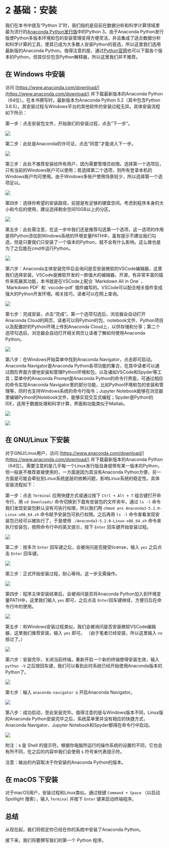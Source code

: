 # 2 基础：安装

我们在本书中提及“Python 3”时，我们指的是目前在数据分析和科学计算领域里最为流行的[Anaconda Python发行版](https://www.anaconda.com/download/)中的Python 3。由于Anaconda Python发行版使Python多版本环境和包的安装管理变得方便灵活，并且集成了适合数据分析和科学计算的工具，使其已成为大多数人安装Python的首选，所以这里我们选用最新版的Anaconda Python。值得注意的是，通过[Python官网](https://www.python.org/)也可以下载各个版本的Python，但其仅仅包含Python解释器，所以这里我们并不推荐。

## 在 Windows 中安装

访问 [https://www.anaconda.com/download/](https://www.anaconda.com/download/) 并下载最新版本的Anaconda Python（64位）。在本书撰写时，最新版本为Anaconda Python 5.2（其中包含Python 3.6.5）。其安装过程与Windows平台的其他软件的安装过程无异。具体安装流程如下所示：

第一步：点击安装包文件，开始我们的安装过程，点击“下一步”。

![](.gitbook/assets/windows_01.png)

  
 第二步：此处是Anaconda的许可证，点击“同意”才能进入下一步。

![](.gitbook/assets/windows_02.png)

  
 第三步：此处不推荐安装给所有用户，因为需要管理员权限。选择第一个选项后，只有当前的Windows账户可以使用；若选择第二个选项，则所有登录本机的Windows账户均可使用。由于Windows多账户使用场景较少，所以选择第一个选项足以。

![](.gitbook/assets/windows_03.png)

  
 第四步：选择你希望的安装路径，前提是有足够的硬盘空间。考虑到程序本身的大小和今后的使用，建议选择剩余空间10GB以上的分区。

![](.gitbook/assets/windows_04.png)

  
 第五步：此处需注意，在这一步中我们还是推荐勾选第一个选项，这一选项的作用是将Python添加到Windows系统的环境变量PATH中，虽有提示不建议我们勾选，但是只要我们只安装了一个版本的Python，就不会有什么影响。这么做也是为了之后能在cmd中运行Python。

![](.gitbook/assets/windows_05.png)

  
 第六步：Anaconda主体安装完毕后会询问是否安装微软的VSCode编辑器，这里我们选择安装，VSCode是微软开发的一款强大的编辑器，开源，有非常丰富的插件来拓展其功能，本书就是在VSCode上配合 \`Markdown All in One\` 、 \`Markdown PDF\` 和 \`vscode-pdf\` 插件编写的。VSCode可以配合相关插件变成强大的Python开发环境。相关技巧，读者可以在网上查询。

![](.gitbook/assets/windows_08.png)

  
 第七步：完成安装，点击“完成”。第一个选项勾选后，浏览器会自动打开Anaconda Cloud的网页，读者可以将Python的包、notebook文件、Python项目以及配置好的Python环境上传到Anaconda Cloud上，以供存储和分享；第二个选项勾选后，浏览器会自动打开相关网页让读者了解如何使用Anaconda Python。

![](.gitbook/assets/windows_09.png)

  
 第八步：在Windows开始菜单中找到Anaconda Navigator，点击即可启动。Anaconda Navigator是Anaconda Python各项功能的集合，在其中读者可以通过图形界面方便地安装和管理Python环境和包，以及诸如VSCode和Spyder等工具；菜单中的Anaconda Prompt是Anaconda Python的命令行界面，可通过相应的命令实现Anaconda Navigator里的部分功能，比如Python环境和包的安装和管理等，同时也支持Windows系统的命令行指令；Jupyter Notebook能够在浏览器里编辑Python的Notebook文件，能够实现交互式编程；Spyder是Python的IDE，适用于数据处理和科学计算，界面和功能类似于Matlab。

![](.gitbook/assets/windows_9.png)

  
![](.gitbook/assets/windows_10.png)

## 在 GNU/Linux 下安装

对于GNU/Linux用户，访问 [https://www.anaconda.com/download/](https://www.anaconda.com/download/) 并下载最新版本的Anaconda Python（64位）。需要注意的是几乎每一个Linux发行版自身就带有某一版本的Python，但一般是不推荐直接使用的，一方面是因为其没有Anaconda Python方便，另一方面是可能会牵扯到Linux系统底层的依赖问题，影响Linux系统的稳定性。具体安装流程如下：

第一步：点击 `Terminal` 应用快捷方式或通过按下 `Ctrl + Alt + T` 组合键打开命令行，用 `cd Downloads/` 命令切换到下载有安装包的文件夹中，通过 `ls -l` 命令我们发现安装包默认没有可执行权限，所以我们用 `chmod a+x Anaconda3-5.2.0-Linux-x86_64.sh` 命令赋予安装包可执行权限。之后再用 `ls -l` 命令查看发现安装包已经可以被执行了，于是使用 `./Anaconda3-5.2.0-Linux-x86_64.sh` 命令来执行安装包，按照命令行中的英文提示，按下 `Enter` 回车键开始安装过程。

![](.gitbook/assets/linux_01.png)

第二步：按多次 `Enter` 回车键之后，会被询问是否接受license，输入 `yes` 之后点击 `Enter` 回车键。

![](.gitbook/assets/linux_02.png)

第三步：正式开始安装过程，耐心等待。这一步无需操作。

![](.gitbook/assets/linux_03.png)

第四步：程序主体安装结束后，会被询问是否将Anaconda Python加入到环境变量PATH中，这里我们输入 `yes` 即可，之后点击 `Enter`回车键继续，方便日后在命令行中的使用。

![](.gitbook/assets/linux_04.png)

第五步：和Windows安装过程类似，我们会被询问是否安装微软VSCode编辑器，这里我们推荐安装，输入 `yes` 即可。 （由于笔者已经安装，所以这里输入 `no` 掠过了。）

![](.gitbook/assets/linux_05.png)

第六步：安装完毕，关闭当前终端，重新开启一个新的终端使得安装生效，输入 `python -V` 之后按回车键，我们可以看到此时系统已经开始使用Anaconda版本的Python了。

![](.gitbook/assets/linux_06.png)

第七步：输入 `anaconda-navigator &` 开启Anaconda Navigator。

![](.gitbook/assets/linux_07.png)

第八步：成功启动，至此安装完毕。值得注意的是与Windows版本不同，Linux版的Anaconda Python安装完毕之后，系统菜单里并没有相应的快捷方式，Anaconda Navigator、Jupyter Notebook和Spyder都得在命令行中启动。

![](.gitbook/assets/linux_08.png)

附注：`$` 是 Shell 的提示符。根据你电脑所运行的操作系统的设置的不同，它也会有所不同，在之后的内容中我们会使用 `$` 符号来代表提示符。

注意：输出的内容取决于你安装的Anaconda Python的版本。

## 在 macOS 下安装

对于macOS用户，安装过程和Linux类似。通过按键 `Command + Space` （以启动 Spotlight 搜索），输入 `Terminal` 并按下 `Enter` 键来启动终端程序。

## 总结

从现在起，我们将假定你已经在你的系统中安装了Anaconda Python。

接下来，我们将要撰写我们的第一个 Python 程序。

